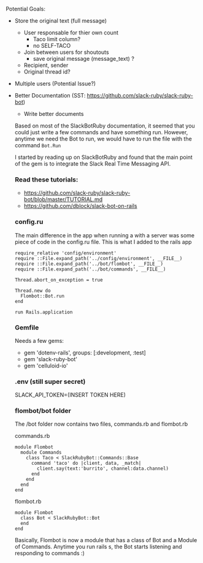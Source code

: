 Potential Goals:

* Store the original text (full message)
  * User responsable for thier own count
    - Taco limit column? 
    - no SELF-TACO
  * Join between users for shoutouts 
    - save original message (message_text) ?
  * Recipient, sender
  * Original thread id?

* Multiple users (Potential Issue?)
* Better Documentation (SST: https://github.com/slack-ruby/slack-ruby-bot)
  * Write better documents


  Based on most of the SlackBotRuby documentation, it seemed that you could just write a few commands and have something run. However, anytime we need the Bot to run, we would have to run the file with the command `Bot.Run`

  I started by reading up on SlackBotRuby and found that the main point of the gem is to integrate the Slack Real Time Messaging API.

  ### Read these tutorials:
   - https://github.com/slack-ruby/slack-ruby-bot/blob/master/TUTORIAL.md
   - https://github.com/dblock/slack-bot-on-rails

  ### config.ru
  The main difference in the app when running a with a server was some piece of code in the config.ru file. This is what I added to the rails app

  ```
  require_relative 'config/environment'
  require ::File.expand_path('../config/environment', __FILE__)
  require ::File.expand_path('../bot/flombot', __FILE__)
  require ::File.expand_path('../bot/commands', __FILE__)

  Thread.abort_on_exception = true

  Thread.new do
    Flombot::Bot.run
  end

  run Rails.application
  ```


  ### Gemfile
  Needs a few gems:
   - gem 'dotenv-rails', groups: [:development, :test]
   - gem 'slack-ruby-bot'
   - gem 'celluloid-io'

  ### .env (still super secret)
  SLACK_API_TOKEN=(INSERT TOKEN HERE)

  ### flombot/bot folder
  The /bot folder now contains two files, commands.rb and flombot.rb

  commands.rb
  ```
  module Flombot
    module Commands
      class Taco < SlackRubyBot::Commands::Base
        command 'taco' do |client, data, _match|
          client.say(text:'burrito', channel:data.channel)
        end
      end
    end
  end
  ```


  flombot.rb
  ```
  module Flombot
    class Bot < SlackRubyBot::Bot
    end
  end
  ```

  Basically, Flombot is now a module that has a class of Bot and a Module of Commands. Anytime you run rails s, the Bot starts listening and responding to commands :)
